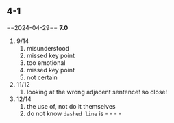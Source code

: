 ## 4-1
==2024-04-29== **7.0**
1. 9/14
	1. misunderstood
	2. missed key point
	3. too emotional
	4. missed key point
	5. not certain
2. 11/12
	1. looking at the wrong adjacent sentence! so close!
3. 12/14
	1. the use of, not do it themselves
	2. do not know `dashed line` is - - - - 